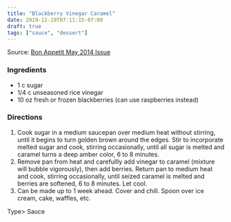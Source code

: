 ```yaml
---
title: "Blackberry Vinegar Caramel"
date: 2019-12-19T07:11:15-07:00
draft: true
tags: ["sauce", "dessert"]
---
```


Source: [Bon Appetit May 2014 Issue](https://www.bonappetit.com/recipe/blackberry-vinegar-caramel-sauce)

### Ingredients 
- 1 c sugar
- 1/4 c unseasoned rice vinegar
- 10 oz fresh or frozen blackberries (can use raspberries instead)

### Directions
1.    Cook sugar in a medium saucepan over medium heat without stirring, until it begins to turn golden brown around the edges. Stir to incorporate melted sugar and cook, stirring occasionally, until all sugar is melted and caramel turns a deep amber color, 6 to 8 minutes.
1.    Remove pan from heat and carefullly add vinegar to caramel (mixture will bubble vigorously), then add berries. Return pan to medium heat and cook, stirring occasionally, until seized caramel is melted and berries are softened, 6 to 8 minutes. Let cool.
1.    Can be made up to 1 week ahead. Cover and chill. Spoon over ice cream, cake, waffles, etc.

Type>
    Sauce
